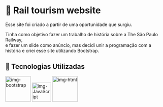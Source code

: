<h1>🚝 Rail tourism website</h1>
<p>Esse site foi criado a partir de uma oportunidade que surgiu.</p>
<p>
  Tinha como objetivo fazer um trabalho de história sobre a The São Paulo Railway,<br> 
  e fazer um slide como anúncio, mas decidi unir a programação com a história e criei esse site utilizando Bootstrap.
 </p>
 <h2>🦄 Tecnologias Utilizadas</h2>
 <div class="tecnologias">
  <img          src="https://camo.githubusercontent.com/84746920d1a9906680c387b3cc8753ee842e996fc8915abd295011e15b594b74/68747470733a2f2f676574626f6f7473747261702e636f6d2f646f63732f352e312f6173736574732f6272616e642f626f6f7473747261702d6c6f676f2d736861646f772e706e67" width="80px" alt="img-bootstrap">
  <img src="https://encrypted-tbn0.gstatic.com/images?q=tbn:ANd9GcSiKztGHvMvOqlh91-rltzuzIbZd07cPz-RpA&usqp=CAU" width="60px" alt="img-JavaScript"> 
  <img src="https://cdn.pixabay.com/photo/2017/08/05/11/16/logo-2582748_640.png" width="80px" alt="img-html"> 
</div>

